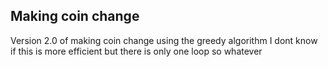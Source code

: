 ## Making coin change

Version 2.0 of making coin change using the greedy algorithm
I dont know if this is more efficient but there is only one loop so
whatever
